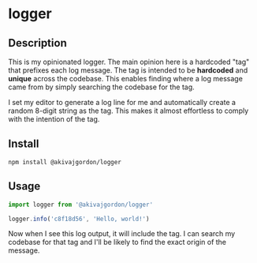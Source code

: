 # logger

## Description

This is my opinionated logger. The main opinion here is a hardcoded "tag" that prefixes each log message. The tag is intended to be **hardcoded** and **unique** across the codebase. This enables finding where a log message came from by simply searching the codebase for the tag.

I set my editor to generate a log line for me and automatically create a random 8-digit string as the tag. This makes it almost effortless to comply with the intention of the tag. 

## Install

```
npm install @akivajgordon/logger
```

## Usage

```typescript
import logger from '@akivajgordon/logger'

logger.info('c8f18d56', 'Hello, world!')
```

Now when I see this log output, it will include the tag. I can search my codebase for that tag and I'll be likely to find the exact origin of the message.
